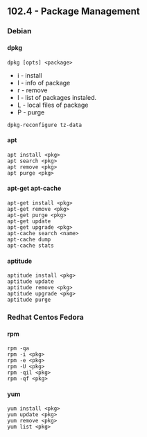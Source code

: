 ## 102.4 - Package Management

### Debian

#### dpkg

`dpkg [opts] <package>`
* i - install
* I - info of package
* r - remove
* l - list of packages instaled.
* L - local files of package
* P - purge

`dpkg-reconfigure tz-data`

#### apt

```
apt install <pkg>
apt search <pkg>
apt remove <pkg>
apt purge <pkg>
```

#### apt-get apt-cache

```
apt-get install <pkg>
apt-get remove <pkg>
apt-get purge <pkg>
apt-get update
apt-get upgrade <pkg>
apt-cache search <name>
apt-cache dump
apt-cache stats
```

#### aptitude

```
aptitude install <pkg>
aptitude update
aptitude remove <pkg>
aptitude upgrade <pkg>
aptitude purge
```

### Redhat Centos Fedora

#### rpm

```
rpm -qa
rpm -i <pkg>
rpm -e <pkg>
rpm -U <pkg>
rpm -qil <pkg>
rpm -qf <pkg>
```

#### yum

```
yum install <pkg>
yum update <pkg>
yum remove <pkg>
yum list <pkg>
```
